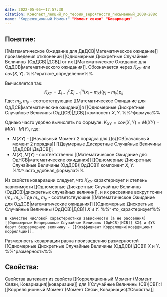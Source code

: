 ```yaml
---
date: 2022-05-05~~17:57:30
citation: Конспект_лекций_по_теории_вероятности_письменный_2008-288с
name: "Корреляционный Момент" "Момент связи" "Ковариация"
---
```

## Понятие:
[[Математическое Ожидание для ДвДСВ|Математическое ожидание]] произведения отклонений [[Одномерные Дискретные Случайные Величины (ОдДСВ)|ДСВ]] от их [[Математическое Ожидание для ОдДСВ|математического ожидания]].
Обозначается через $K_{XY}$ или $cov(X,Y)$.
%%^краткое_определение%%

Вычисляется так:
$$K_{XY} = \Sigma^{n}_{i=1}{\Sigma^{m}_{j=1}{(x_i - m_x)(y_j - m_y)p_{ij}}}$$
Где: $m_x,m_y$ - соответствующие [[Математическое Ожидание для ОдДСВ|математические ожидани]]я [[Одномерные Дискретные Случайные Величины (ОдДСВ)|ДСВ]] компонент $X, Y$.
%%^формула%%

 Однако часто удобно вычислять по формуле: $K_{XY} = cov(X,Y) = M(XY) - M(X) \cdot M(Y)$, где:
- $M(XY)$ - [[Начальный Момент 2 порядка для ДвДСВ|начальный момент 2 порядка]] [[Двумерные Дискретные Случайные Величины (ДвДСВ)|ДвДСВ]];
- $M(X), M(Y)$ - соответственно [[Математическое Ожидание для ОдНСВ|математические ожидания]] [[Одномерные Дискретные Случайные Величины (ОдДСВ)|ОдДСВ]] компонент $X, Y$.
%%^часто_удобная_формула%%

Из свойств ковариации следует, что $K_{XY}$ характеризует и степень зависимости [[Одномерные Дискретные Случайные Величины (ОдДСВ)|дискретных случайных величин]], и их рассеяние вокруг точки $(m_x, m_y)$. Где $m_x, m_y$ - соответствующие [[Математическое Ожидание для ОдДСВ|математические ожидания]] [[Одномерные Дискретные Случайные Величины (ОдДСВ)|ДСВ]] $X$ и $Y$.
%%^что_характеризует%%

```ad-note
В качестве числовой характеристики зависимости (а не рассеяния) [[Одномерные Непрерывные Случайные Величины (ОдНСВ)|НСВ]] $X$ и $Y$ берут безразмерную величину - [[Коэффициент Корреляции|коэффициент корреляции]].
```

Размерность ковариации равна произведению размерностей [[Одномерные Дискретные Случайные Величины (ОдДСВ)|ДСВ]] $X$ и $Y$.
%%^размерность%%

## Свойства:
Свойства вытекают из свойств [[Корреляционный Момент (Момент Связи, Ковариация)|ковариации]] для [[Случайные Величины (СВ)|СВ]]:
![[Корреляционный Момент (Момент Связи, Ковариация)#Свойства]]